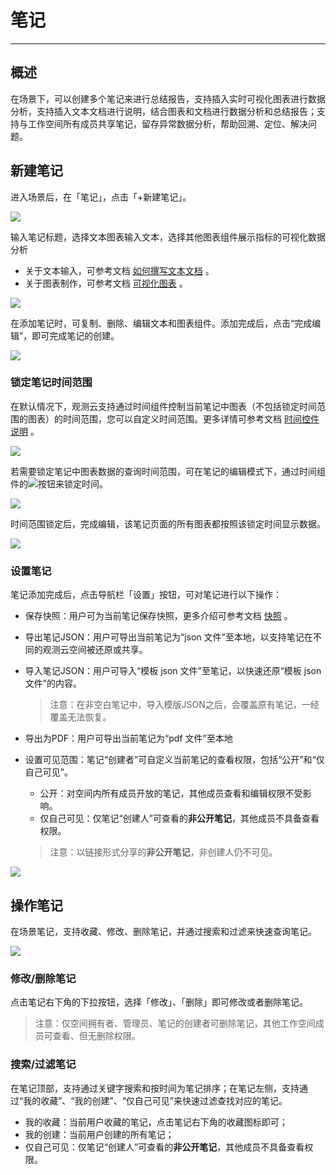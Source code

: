 # 笔记
---

## 概述

在场景下，可以创建多个笔记来进行总结报告，支持插入实时可视化图表进行数据分析，支持插入文本文档进行说明，结合图表和文档进行数据分析和总结报告；支持与工作空间所有成员共享笔记，留存异常数据分析，帮助回溯、定位、解决问题。

## 新建笔记 

进入场景后，在「笔记」，点击「+新建笔记」。

![](img/9.note_8.png)

输入笔记标题，选择文本图表输入文本，选择其他图表组件展示指标的可视化数据分析

- 关于文本输入，可参考文档 [如何撰写文本文档](../others/write-text.md) 。
- 关于图表制作，可参考文档 [可视化图表](visual-chart/index.md) 。

![](img/9.note_1.png)

在添加笔记时，可复制、删除、编辑文本和图表组件。添加完成后，点击“完成编辑”，即可完成笔记的创建。

![](img/9.note_2.png)

### 锁定笔记时间范围

在默认情况下，观测云支持通过时间组件控制当前笔记中图表（不包括锁定时间范围的图表）的时间范围，您可以自定义时间范围。更多详情可参考文档 [时间控件说明](../getting-started/function-details/explorer-search.md#time) 。

![](img/9.note_4.png)

若需要锁定笔记中图表数据的查询时间范围，可在笔记的编辑模式下，通过时间组件的![](img/9.note_10.png)按钮来锁定时间。

![](img/9.note_6.png)

时间范围锁定后，完成编辑，该笔记页面的所有图表都按照该锁定时间显示数据。

![](img/9.note_7.png)

### 设置笔记 

笔记添加完成后，点击导航栏「设置」按钮，可对笔记进行以下操作：

- 保存快照：用户可为当前笔记保存快照，更多介绍可参考文档 [快照](../getting-started/function-details/snapshot.md) 。

- 导出笔记JSON：用户可导出当前笔记为“json 文件”至本地，以支持笔记在不同的观测云空间被还原或共享。

- 导入笔记JSON：用户可导入“模板 json 文件”至笔记，以快速还原“模板 json 文件”的内容。
  > 注意：在非空白笔记中，导入模版JSON之后，会覆盖原有笔记，一经覆盖无法恢复。

- 导出为PDF：用户可导出当前笔记为“pdf 文件”至本地

- 设置可见范围：笔记“创建者”可自定义当前笔记的查看权限，包括“公开”和“仅自己可见”。

    - 公开：对空间内所有成员开放的笔记，其他成员查看和编辑权限不受影响。
    - 仅自己可见：仅笔记“创建人”可查看的**非公开笔记**，其他成员不具备查看权限。

    > 注意：以链接形式分享的**非公开笔记**，非创建人仍不可见。

![](img/9.note_3.png)

## 操作笔记

在场景笔记，支持收藏、修改、删除笔记，并通过搜索和过滤来快速查询笔记。

![](img/9.note_9.png)

### 修改/删除笔记

点击笔记右下角的下拉按钮，选择「修改」、「删除」即可修改或者删除笔记。

> 注意：仅空间拥有者、管理员、笔记的创建者可删除笔记，其他工作空间成员可查看、但无删除权限。

### 搜索/过滤笔记

在笔记顶部，支持通过关键字搜索和按时间为笔记排序；在笔记左侧，支持通过“我的收藏”、“我的创建”、“仅自己可见”来快速过滤查找对应的笔记。

- 我的收藏：当前用户收藏的笔记，点击笔记右下角的收藏图标即可；
- 我的创建：当前用户创建的所有笔记；
- 仅自己可见：仅笔记“创建人”可查看的**非公开笔记**，其他成员不具备查看权限。

